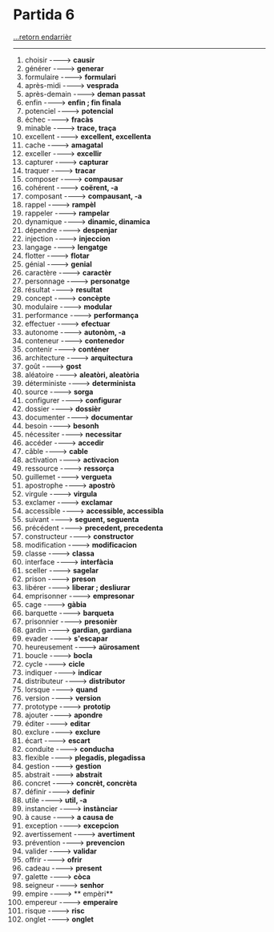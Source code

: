 # Partida 6 

[...retorn endarrièr](../../menu.md)

---

1. choisir ----> **causir**
2. générer  ----> **generar**
3. formulaire  ----> **formulari**
4. après-midi  ----> **vesprada**
5. après-demain ----> **deman passat**
6. enfin  ----> **enfin ; fin finala**
7. potenciel  ----> **potencial**
8. échec  ----> **fracàs**
9. minable  ----> **trace, traça**
10. excellent  ----> **excellent, excellenta**
11. cache  ----> **amagatal**
12. exceller  ----> **excellir**
13. capturer  ----> **capturar**
14. traquer  ----> **tracar**
15. composer ----> **compausar**
16. cohérent  ----> **coërent, -a**
17. composant  ----> **compausant, -a**
18. rappel  ----> **rampèl**
19. rappeler ----> **rampelar**
20. dynamique  ----> **dinamic, dinamica**
21. dépendre  ----> **despenjar**
22. injection  ----> **injeccion**
23. langage  ----> **lengatge**
24. flotter  ----> **flotar**
25. génial  ----> **genial**
26. caractère  ----> **caractèr**
27. personnage  ----> **personatge**
28. résultat  ----> **resultat**
29. concept  ----> **concèpte**
30. modulaire  ----> **modular**
31. performance  ----> **performança**
32. effectuer  ----> **efectuar**
33. autonome  ----> **autonòm, -a**
34. conteneur  ----> **contenedor**
35. contenir  ----> **conténer**
36. architecture  ----> **arquitectura**
37. goût  ----> **gost**
38. aléatoire  ----> **aleatòri, aleatòria**
39. déterministe ----> **determinista**
40. source  ----> **sorga**
41. configurer  ----> **configurar**
42. dossier  ----> **dossièr**
43. documenter  ----> **documentar**
44. besoin  ----> **besonh**
45. nécessiter  ----> **necessitar**
46. accéder  ----> **accedir**
47. câble  ----> **cable**
48. activation  ----> **activacion**
49. ressource  ----> **ressorça**
50. guillemet  ----> **vergueta**
51. apostrophe  ----> **apostrò**
52. virgule  ----> **virgula**
53. exclamer  ----> **exclamar**
54. accessible  ----> **accessible, accessibla**
55. suivant  ----> **seguent, seguenta**
56. précédent  ----> **precedent, precedenta**
57. constructeur  ----> **constructor**
58. modification  ----> **modificacion**
59. classe  ----> **classa**
60. interface  ----> **interfàcia**
61. sceller  ----> **sagelar**
62. prison  ----> **preson**
63. libérer  ----> **liberar ; desliurar**
64. emprisonner  ----> **empresonar**
65. cage  ----> **gàbia**
66. barquette  ----> **barqueta**
67. prisonnier  ----> **presonièr**
68. gardin  ----> **gardian, gardiana**
69. evader  ----> **s'escapar**
70. heureusement  ----> **aürosament**
71. boucle  ----> **bocla**
72. cycle  ----> **cicle**
73. indiquer  ----> **indicar**
74. distributeur  ----> **distributor**
75. lorsque  ----> **quand**
76. version  ----> **version**
77. prototype  ----> **prototip**
78. ajouter  ----> **apondre**
79. éditer  ----> **editar**
80. exclure  ----> **exclure**
81. écart  ----> **escart**
82. conduite  ----> **conducha**
83. flexible  ----> **plegadís, plegadissa**
84. gestion  ----> **gestion**
85. abstrait  ----> **abstrait**
86. concret  ----> **concrèt, concrèta**
87. définir  ----> **definir**
88. utile  ----> **util, -a**
89. instancier  ----> **instànciar**
90. à cause  ----> **a causa de**
91. exception ----> **excepcion**
92. avertissement  ----> **avertiment**
93. prévention  ----> **prevencion**
94. valider  ----> **validar**
95. offrir ----> **ofrir**
96. cadeau ----> **present**
97. galette  ----> **còca**
98. seigneur  ----> **senhor**
99. empire ----> **	empèri**
100. empereur ----> **emperaire**
101. risque ----> **risc**
102. onglet ----> **onglet**
